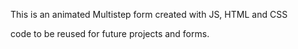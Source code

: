 This is an animated Multistep form created with JS, HTML and CSS

code to be reused for future projects and forms.

